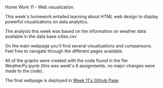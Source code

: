Home Work 11 - Web visualization. 

This week's homework entailed learning about HTML web design to display powerful visualizations on data analytics. 

The analysis this week was based on the information on weather data available in the data base cities.csv 

On the main webpage you'll find several visualizations and comparisons. Feel free to navigate through the different pages available. 

All of the graphs were created with the code found in the file WeatherPy.ipynb (this was week's 6 assignments. no major changes were made to the code). 

The final webpage is deployed in [Week 11's Github Page](https://maurop13.github.io/Week_11/ "Week 11 Assignment- Weather visualizations")
